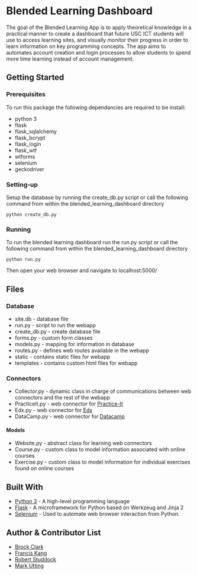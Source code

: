 Blended Learning Dashboard
==========

The goal of the Blended Learning App is to apply theoretical knowledge in a practical manner to create a dashboard that
 future USC ICT students will use to access learning sites, and visually monitor their progress in order to learn
  information on key programming concepts. The app aims to automates account creation and login processes to allow
   students to spend more time learning instead of account management.

## Getting Started

### Prerequisites

To run this package the following dependancies are required to be install:

 - python 3
 - flask
 - flask_sqlalchemy
 - flask_bcrypt
 - flask_login
 - flask_wtf
 - wtforms
 - selenium
 - geckodriver

### Setting-up

Setup the database by running the create_db.py script or call the following command from within the blended_learning_dashboard directory

```
python create_db.py
```

### Running

To run the blended learning dashboard run the run.py script or call the following command from within the blended_learning_dashboard directory

```
python run.py
```

Then open your web browser and navigate to localhost:5000/

## Files

### Database
 * site.db - database file
 * run.py - script to run the webapp
 * create_db.py - create database file
 * forms.py - custom form classes
 * models.py - mapping for information in database
 * routes.py - defines web routes available in the webapp
 * static - contains static files for webapp
 * templates - contains custom html files for webapp

### Connectors

 * Collector.py - dynamic class in charge of communications between web connectors and the rest of the webapp
 * PracticeIt.py - web connector for [Practice-It](https://www.practiceit.cs.washington.edu/)
 * Edx.py - web connector for [Edx](https://www.edx.org/)
 * DataCamp.py - web connector for [Datacamp](https://www.datacamp.com/)

#### Models

 * Website.py - abstract class for learning web connectors
 * Course.py - custom class to model information associated with online courses
 * Exercise.py - custom class to model information for individual exercises found on online courses

## Built With

* [Python 3](https://www.python.org/) - A high-level programming language
* [Flask](http://flask.pocoo.org/) - A microframework for Python based on Werkzeug and Jinja 2
* [Selenium](https://selenium-python.readthedocs.io/) - Used to automate web browser interaction from Python.

## Author & Contributor List

* [Brock Clark](https://github.com/usc-bac021)
* [Francis Kang](https://github.com/Franciskkang)
* [Robert Studdock](https://github.com/RStuddock)
* [Mark Utting](https://github.com/utting)
